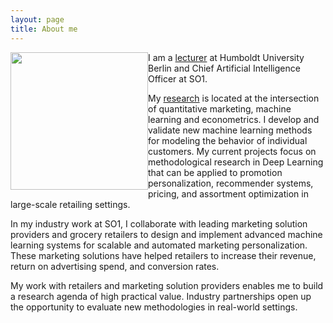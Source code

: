 ```yaml
---
layout: page
title: About me
---
```


<div style="clear: both;">

  <div style="float: left; margin-right 1em;">
    <img src="/assets/img/portrait2.png" width="220">
  </div>

  <p>I am a <a href="{{ site.baseurl }}{% link menu/teaching.md %}">lecturer</a> at
  Humboldt University Berlin and Chief Artificial Intelligence Officer at SO1.</p>

  <p>My <a href="{{ site.baseurl }}{% link menu/publications.md %}">research</a> is
  located at the intersection of quantitative marketing, machine learning and
  econometrics. I develop and validate new machine learning methods for modeling the
  behavior of individual customers. My current projects focus on methodological research
  in Deep Learning that can be applied to promotion personalization, recommender systems,
  pricing, and assortment optimization in large-scale retailing settings.</p>

  <p>In my industry work at SO1, I collaborate with leading marketing solution providers
  and grocery retailers to design and implement advanced machine learning systems for
  scalable and automated marketing personalization. These marketing solutions have helped
  retailers to increase their revenue, return on advertising spend, and conversion
  rates.</p>

  <p>My work with retailers and marketing solution providers enables me to build a
  research agenda of high practical value. Industry partnerships open up the opportunity
  to evaluate new methodologies in real-world settings.</p>

</div>
